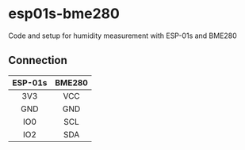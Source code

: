 # esp01s-bme280
Code and setup for humidity measurement with ESP-01s and BME280


## Connection
|ESP-01s|BME280|
|:-----:|:----:|
|  3V3  |  VCC |
|  GND  |  GND |
|  IO0  |  SCL |
|  IO2  |  SDA |
